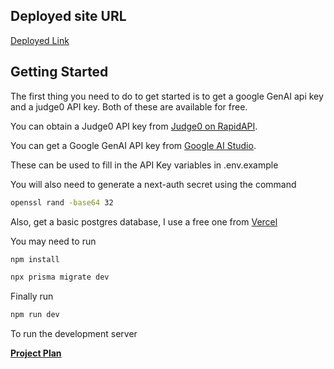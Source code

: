 ## Deployed site URL

[Deployed Link](https://clueless-nu.vercel.app/)

## Getting Started

The first thing you need to do to get started is to get a google GenAI api key and a judge0 API key. Both of these are available for free.

You can obtain a Judge0 API key from [Judge0 on RapidAPI](https://rapidapi.com/judge0-official/api/judge0-ce/).

You can get a Google GenAI API key from [Google AI Studio](https://aistudio.google.com/u/1/apikey/).

These can be used to fill in the API Key variables in .env.example

You will also need to generate a next-auth secret using the command

```bash
openssl rand -base64 32
```

Also, get a basic postgres database, I use a free one from [Vercel](https://vercel.com/)

You may need to run 

```bash
npm install
```

```bash
npx prisma migrate dev
```

Finally run
```bash
npm run dev
```
To run the development server

**[Project Plan](https://docs.google.com/document/d/1B2Hm8enXvcohJGuzSjPWdjvDlfEop8BRz_GVGimsBlg/edit?usp=sharing)**
